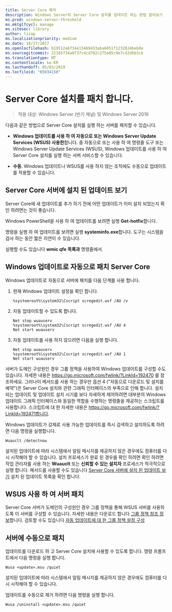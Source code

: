 ```yaml
---
title: Server Core 패치
description: Windows Server의 Server Core 설치를 업데이트 하는 방법 알아보기
ms.prod: windows-server-threshold
ms.mktglfcycl: manage
ms.sitesec: library
author: lizap
ms.localizationpriority: medium
ms.date: 10/17/2017
ms.openlocfilehash: b19512a6f34e13469433aba6051f1232824beb0e
ms.sourcegitcommit: 21165734a0f37c4cd702c275e85c9e7c42d6b3cb
ms.translationtype: MT
ms.contentlocale: ko-KR
ms.lasthandoff: 05/03/2019
ms.locfileid: "65034150"
---
```

# <a name="patch-a-server-core-installation"></a>Server Core 설치를 패치 합니다.

> 적용 대상: Windows Server (반기 채널) 및 Windows Server 2016

다음과 같은 방법으로 Server Core 설치를 실행 하는 서버를 패치할 수 있습니다.

- **Windows 업데이트를 사용 하 여 자동으로 또는 Windows Server Update Services (WSUS) 사용한**합니다. 중 자동으로 또는 사용 하 여 명령줄 도구 또는 Windows Server Update Services (WSUS), Windows 업데이트를 사용 하 여 Server Core 설치를 실행 하는 서버 서비스할 수 있습니다.

- **수동**. Windows 업데이트나 WSUS를 사용 하지 않는 조직에도 수동으로 업데이트를 적용할 수 있습니다.

## <a name="view-the-updates-installed-on-your-server-core-server"></a>Server Core 서버에 설치 된 업데이트 보기
Server Core에 새 업데이트를 추가 하기 전에 어떤 업데이트가 이미 설치 되었는지 확인 하려면는 것이 좋습니다.

Windows PowerShell을 사용 하 여 업데이트를 보려면 실행 **Get-hotfix**합니다.

명령을 실행 하 여 업데이트를 보려면 실행 **systeminfo.exe**합니다. 도구는 시스템을 검사 하는 동안 짧은 지연이 수 있습니다.

실행할 수도 있습니다 **wmic qfe 목록과** 명령줄에서. 

## <a name="patch-server-core-automatically-with-windows-update"></a>Windows 업데이트로 자동으로 패치 Server Core

Windows 업데이트로 자동으로 서버에 패치를 다음 단계를 사용 합니다.

1. 현재 Windows 업데이트 설정을 확인 합니다.
   ```
   %systemroot%\system32\Cscript scregedit.wsf /AU /v 
   ```

2. 자동 업데이트할 수 있도록 합니다.

   ```
   Net stop wuauserv 
   %systemroot%\system32\Cscript scregedit.wsf /AU 4 
   Net start wuauserv
   ```  

3. 자동 업데이트를 사용 하지 않으려면 다음을 실행 합니다.

   ```
   Net stop wuauserv 
   %systemroot%\system32\Cscript scregedit.wsf /AU 1 
   Net start wuauserv 
   ```

서버가 도메인 구성원인 경우 그룹 정책을 사용하여 Windows 업데이트를 구성할 수도 있습니다. 자세한 내용은 https://go.microsoft.com/fwlink/?LinkId=192470 를 참조하세요. 그러나이 메서드를 사용 하는 경우만 옵션 4 ("자동으로 다운로드 및 설치를 예약")은 Server Core 설치와 관련 그래픽 인터페이스의 부족으로 인해 합니다. 설치되는 업데이트 및 업데이트 설치 시기를 보다 자세하게 제어하려면 대부분의 Windows 업데이트 그래픽 인터페이스와 동일한 역할을 수행하는 명령줄을 제공하는 스크립트를 사용합니다. 스크립트에 대 한 자세한 내용은 https://go.microsoft.com/fwlink/?LinkId=192471합니다.

Windows 업데이트가 강제로 사용 가능한 업데이트를 즉시 검색하고 설치하도록 하려면 다음 명령을 실행합니다.

```
Wuauclt /detectnow 
```

설치된 업데이트에 따라 시스템에서 알림 메시지를 제공하지 않은 경우에도 컴퓨터를 다시 시작해야 할 수 있습니다. 설치 프로세스가 완료 된 경우를 확인 하려면 확인 하려면 작업 관리자를 사용 하는 **Wuauclt** 또는 **신뢰할 수 있는 설치자** 프로세스가 적극적으로 실행 합니다. 메서드를 사용할 수도 있습니다 [Server Core 서버에 설치 된 업데이트 보기](#view-the-updates-installed-on-your-server-core-server) 설치 된 업데이트 목록을 확인 합니다.

## <a name="patch-the-server-with-wsus"></a>WSUS 사용 하 여 서버 패치 

Server Core 서버가 도메인의 구성원인 경우 그룹 정책을 통해 WSUS 서버를 사용하도록 이 서버를 구성할 수 있습니다. 자세한 내용은 다운로드 합니다 [그룹 정책 참조 정보](https://www.microsoft.com/download/details.aspx?id=25250)합니다. 검토할 수도 있습니다 [자동 업데이트에 대 한 그룹 정책 설정 구성](../windows-server-update-services/deploy/4-configure-group-policy-settings-for-automatic-updates.md)

## <a name="patch-the-server-manually"></a>서버에 수동으로 패치

업데이트를 다운로드 하 고 Server Core 설치에 사용할 수 있도록 합니다.
명령 프롬프트에서 다음 명령을 실행 합니다.

```
Wusa <update>.msu /quiet 
```

설치된 업데이트에 따라 시스템에서 알림 메시지를 제공하지 않은 경우에도 컴퓨터를 다시 시작해야 할 수 있습니다.

업데이트를 수동으로 제거 하려면 다음 명령을 실행 합니다.

```
Wusa /uninstall <update>.msu /quiet 
```

